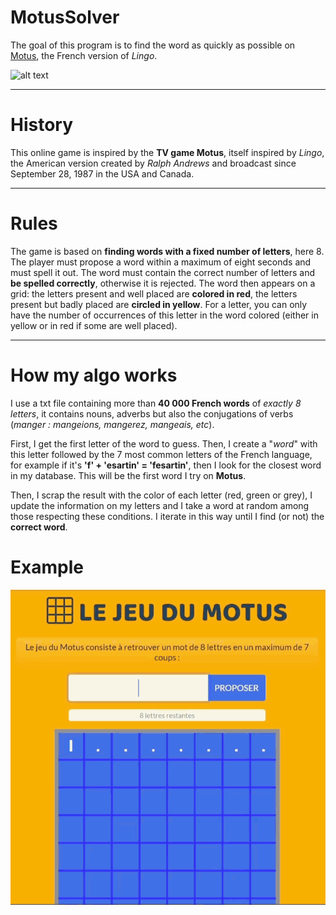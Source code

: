 # MotusSolver
The goal of this program is to find the word as quickly as possible on [Motus](https://www.google.com "Jeu du Motus"), the French version of *Lingo*.

![alt text](https://static.blog4ever.com/2013/03/731698/artfichier_731698_8197737_201905062337791.png)


***


# **History**

This online game is inspired by the **TV game Motus**, itself inspired by *Lingo*, the American version created by *Ralph Andrews* and broadcast since September 28, 1987 in the USA and Canada.


***


# **Rules**

The game is based on **finding words with a fixed number of letters**, here 8. 
The player must propose a word within a maximum of eight seconds and must spell it out. The word must contain the correct number of letters and **be spelled correctly**, otherwise it is rejected. The word then appears on a grid: the letters present and well placed are **colored in red**, the letters present but badly placed are **circled in yellow**. For a letter, you can only have the number of occurrences of this letter in the word colored (either in yellow or in red if some are well placed).


***



# **How my algo works**

I use a txt file containing more than **40 000 French words** of *exactly 8 letters*, it contains nouns, adverbs but also the conjugations of verbs (*manger : mangeions, mangerez, mangeais, etc*). 

First, I get the first letter of the word to guess. Then, I create a "*word*" with this letter followed by the 7 most common letters of the French language, for example if it's **'f' + 'esartin' = 'fesartin'**, then I look for the closest word in my database. This will be the first word I try on **Motus**.

Then, I scrap the result with the color of each letter (red, green or grey), I update the information on my letters and I take a word at random among those respecting these conditions.
I iterate in this way until I find (or not) the **correct word**.



# Example


![Alt Text](https://github.com/luceien/MotusSolver/blob/main/motus_cropped_speed.gif)



